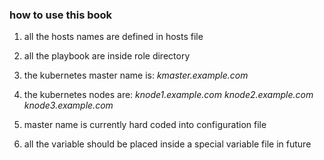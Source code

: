 ### how to use this book

1. all the hosts names are defined in hosts file

2. all the playbook are inside role directory

3. the kubernetes master name is: *kmaster.example.com*

4. the kubernetes nodes are: *knode1.example.com knode2.example.com knode3.example.com*

5. master name is currently hard coded into configuration file

6. all the variable should be placed inside a special variable file in future
